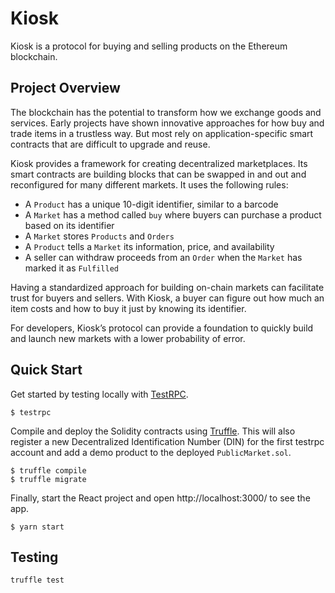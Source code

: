 # Kiosk

Kiosk is a protocol for buying and selling products on the Ethereum blockchain.

## Project Overview

The blockchain has the potential to transform how we exchange goods and services. Early projects have shown innovative approaches for how buy and trade items in a trustless way. But most rely on application-specific smart contracts that are difficult to upgrade and reuse.

Kiosk provides a framework for creating decentralized marketplaces. Its smart contracts are building blocks that can be swapped in and out and reconfigured for many different markets. It uses the following rules:

* A `Product` has a unique 10-digit identifier, similar to a barcode
* A `Market` has a method called `buy` where buyers can purchase a product based on its identifier
* A `Market` stores `Products` and `Orders`
* A `Product` tells a `Market` its information, price, and availability
* A seller can withdraw proceeds from an `Order` when the `Market` has marked it as `Fulfilled`

Having a standardized approach for building on-chain markets can facilitate trust for buyers and sellers. With Kiosk, a buyer can figure out how much an item costs and how to buy it just by knowing its identifier.

For developers, Kiosk’s protocol can provide a foundation to quickly build and launch new markets with a lower probability of error.

## Quick Start

Get started by testing locally with [TestRPC](https://github.com/ethereumjs/testrpc).

```
$ testrpc
```

Compile and deploy the Solidity contracts using [Truffle](http://truffleframework.com/). This will also register a new Decentralized Identification Number (DIN) for the first testrpc account and add a demo product to the deployed `PublicMarket.sol`.

```
$ truffle compile
$ truffle migrate
```

Finally, start the React project and open http://localhost:3000/ to see the app.

```
$ yarn start
```
## Testing
```
truffle test
```
